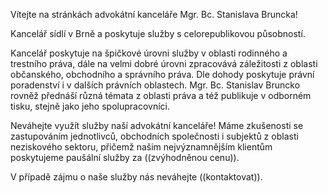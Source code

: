 Vítejte na stránkách advokátní kanceláře Mgr. Bc. Stanislava Bruncka!

Kancelář sídlí v Brně a poskytuje služby s celorepublikovou působností. 

Kancelář poskytuje na špičkové úrovni služby v oblasti rodinného a trestního práva, dále na velmi dobré úrovni zpracovává záležitosti z oblasti občanského, obchodního a správního práva. Dle dohody poskytuje právní poradenství i v dalších právních oblastech. 
Mgr. Bc. Stanislav Bruncko rovněž přednáší různá témata z oblasti práva a též publikuje v odborném tisku, stejně jako jeho spolupracovníci.

Neváhejte využít služby naší advokátní kanceláře! Máme zkušenosti se zastupováním jednotlivců, obchodních společnosti i subjektů z oblasti neziskového sektoru, přičemž našim nejvýznamnějším klientům poskytujeme paušální služby za ((zvýhodněnou cenu)).

V případě zájmu o naše služby nás neváhejte ((kontaktovat)).
